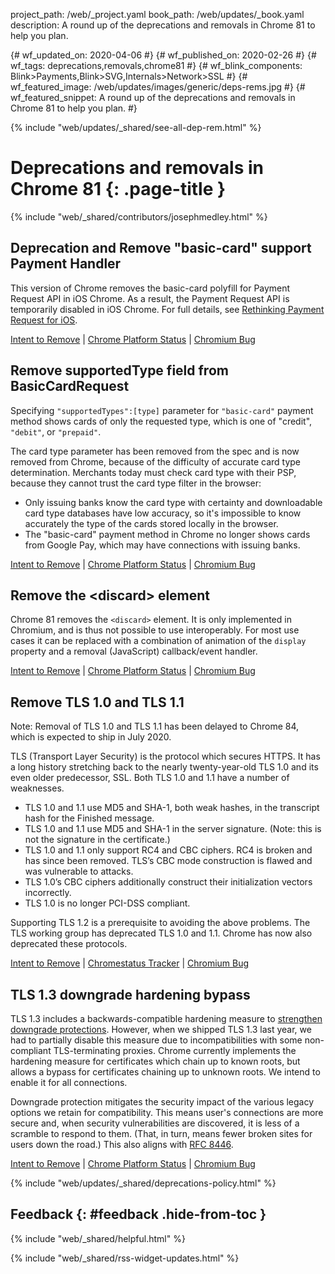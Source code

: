 project_path: /web/_project.yaml
book_path: /web/updates/_book.yaml
description: A round up of the deprecations and removals in Chrome 81 to help you plan.

{# wf_updated_on: 2020-04-06 #}
{# wf_published_on: 2020-02-26 #}
{# wf_tags: deprecations,removals,chrome81 #}
{# wf_blink_components: Blink>Payments,Blink>SVG,Internals>Network>SSL #}
{# wf_featured_image: /web/updates/images/generic/deps-rems.jpg #}
{# wf_featured_snippet: A round up of the deprecations and removals in Chrome 81 to help you plan. #}

{% include "web/updates/_shared/see-all-dep-rem.html" %}

# Deprecations and removals in Chrome 81 {: .page-title }

{% include "web/_shared/contributors/josephmedley.html" %}

## Deprecation and Remove "basic-card" support Payment Handler

This version of Chrome removes the basic-card polyfill for Payment Request API
in iOS Chrome. As a result, the Payment Request API is temporarily disabled in
iOS Chrome. For full details, see [Rethinking Payment Request for
iOS](https://www.google.com/url?q=https://blog.chromium.org/2020/01/rethinking-payment-request-for-ios.html&sa=D&ust=1581287505507000&usg=AFQjCNFf5bi-68IcQTns9C24XVn_BTwgGw).

[Intent to Remove](https://groups.google.com/a/chromium.org/g/blink-dev/c/5gxzhdS1KNs/m/Fs-Bvz4iAQAJ) &#124;
[Chrome Platform Status](https://www.chromestatus.com/feature/5709702556024832) &#124;
[Chromium Bug](https://crbug.com/981907)


## Remove supportedType field from BasicCardRequest

Specifying `"supportedTypes":[type]` parameter for `"basic-card"` payment method
shows cards of only the requested type, which is one of "credit", `"debit"`, or
`"prepaid"`.

The card type parameter has been removed from the spec and is now removed from
Chrome, because of the difficulty of accurate card type determination. Merchants
today must check card type with their PSP, because they cannot trust the card
type filter in the browser:

* Only issuing banks know the card type with certainty and downloadable card
  type databases have low accuracy, so it's impossible to know accurately the
  type of the cards stored locally in the browser.
* The "basic-card" payment method in Chrome no longer shows cards from Google
  Pay, which may have connections with issuing banks.

[Intent to Remove](https://groups.google.com/a/chromium.org/g/blink-dev/c/5gxzhdS1KNs/m/Fs-Bvz4iAQAJ) &#124;
[Chrome Platform Status](https://www.chromestatus.com/feature/5709702556024832) &#124;
[Chromium Bug](https://crbug.com/981907)


## Remove the <discard\> element

Chrome 81 removes the `<discard>` element. It is only implemented in Chromium,
and is thus not possible to use interoperably. For most use cases it can be
replaced with a combination of animation of the `display` property and a removal
(JavaScript) callback/event handler.

[Intent to Remove](https://groups.google.com/a/chromium.org/g/blink-dev/c/jUJG_CFqEvE/m/bc5_tXo8BAAJ) &#124;
[Chrome Platform Status](https://www.chromestatus.com/feature/4870172764536832) &#124;
[Chromium Bug](https://crbug.com/)


## Remove TLS 1.0 and TLS 1.1

Note: Removal of TLS 1.0 and TLS 1.1 has been delayed to Chrome 84, which is
expected to ship in July 2020.

TLS (Transport Layer Security) is the protocol which secures HTTPS. It has a
long history stretching back to the nearly twenty-year-old TLS 1.0 and its even
older predecessor, SSL. Both TLS 1.0 and 1.1 have a number of weaknesses.

* TLS 1.0 and 1.1 use MD5 and SHA-1, both weak hashes, in the transcript hash
  for the Finished message.
* TLS 1.0 and 1.1 use MD5 and SHA-1 in the server signature. (Note: this is not
  the signature in the certificate.)
* TLS 1.0 and 1.1 only support RC4 and CBC ciphers. RC4 is broken and has since
  been removed. TLS’s CBC mode construction is flawed and was vulnerable to
  attacks.
* TLS 1.0’s CBC ciphers additionally construct their initialization vectors
  incorrectly.
* TLS 1.0 is no longer PCI-DSS compliant.

Supporting TLS 1.2 is a prerequisite to avoiding the above problems. The TLS
working group has deprecated TLS 1.0 and 1.1. Chrome has now also deprecated
these protocols.

[Intent to Remove](https://groups.google.com/a/chromium.org/d/topic/blink-dev/EHSnAn2rucg/discussion) &#124;
[Chromestatus Tracker](https://www.chromestatus.com/feature/5654791610957824) &#124;
[Chromium Bug](https://crbug.com/896013)


## TLS 1.3 downgrade hardening bypass

TLS 1.3 includes a backwards-compatible hardening measure to [strengthen
downgrade protections](https://www.chromestatus.com/feature/5128354539765760).
However, when we shipped TLS 1.3 last year, we had to partially disable this
measure due to incompatibilities with some non-compliant TLS-terminating
proxies. Chrome currently implements the hardening measure for certificates
which chain up to known roots, but allows a bypass for certificates chaining up
to unknown roots. We intend to enable it for all connections.

Downgrade protection mitigates the security impact of the various legacy options
we retain for compatibility. This means user's connections are more secure and,
when security vulnerabilities are discovered, it is less of a scramble to
respond to them. (That, in turn, means fewer broken sites for users down the
road.) This also aligns with [RFC 8446](https://tools.ietf.org/html/rfc8446).

[Intent to Remove](https://groups.google.com/a/chromium.org/g/blink-dev/c/CK0Xxdz-4Mg/m/KIOaBAXmBQAJ) &#124;
[Chrome Platform Status](https://www.chromestatus.com/features/5128354539765760) &#124;
[Chromium Bug](https://crbug.com/996894)

{% include "web/updates/_shared/deprecations-policy.html" %}

## Feedback {: #feedback .hide-from-toc }

{% include "web/_shared/helpful.html" %}

{% include "web/_shared/rss-widget-updates.html" %}
